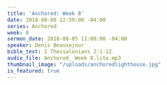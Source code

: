 ```yaml
---
title: 'Anchored: Week 8'
date: 2018-08-08 12:59:00 -04:00
series: Anchored
week: 8
sermon_date: 2018-08-05 11:00:00 -04:00
speaker: Denis Beausejour
bible_text: 2 Thessalonians 2:1-12
audio_file: Anchored_ Week 8.lite.mp3
thumbnail_image: "/uploads/anchoredlighthouse.jpg"
is_featured: true
---
```


